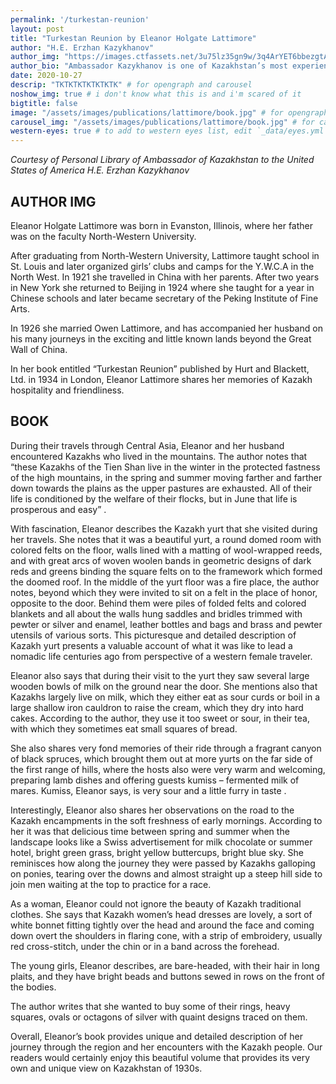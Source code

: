 ```yaml
---
permalink: '/turkestan-reunion'
layout: post
title: "Turkestan Reunion by Eleanor Holgate Lattimore"
author: "H.E. Erzhan Kazykhanov"
author_img: "https://images.ctfassets.net/3u75lz35gn9w/3q4ArYET6bbezgtAY4AH1T/33b7a5077aa48a22c62cba01db4f95be/Ambassador_Erzhan_Kazykhanov.jpg"
author_bio: "Ambassador Kazykhanov is one of Kazakhstan’s most experienced diplomats. Prior to his appointment as the Ambassador to the U.S., Ambassador Kazykhanov served as Foreign Minister and Ambassador to the United Kingdom of Great Britain & Northern Ireland."
date: 2020-10-27
descrip: "TKTKTKTKTKTKTK" # for opengraph and carousel
noshow_img: true # i don't know what this is and i'm scared of it
bigtitle: false
image: "/assets/images/publications/lattimore/book.jpg" # for opengraph
carousel_img: "/assets/images/publications/lattimore/book.jpg" # for carousel
western-eyes: true # to add to western eyes list, edit `_data/eyes.yml`
---
```


<style>
    div.post-inline-img > img {
        height: 100%;
    }

    div.post-inline-img {
        display: inline;
        width: content;
        height: 225px;
    }

    img.portrait {
        height: 350px;
        max-width: 100%;
        margin: 10px auto;
        display: block;
    }

    img.book {
        max-width: 65%;
        margin: 10px auto;
        display: block;
    }

    blockquote {
        text-align: center;
        font-size: 1.2em;
        color: #cc5500;
        font-style: italic;
    }
</style>

*Courtesy of Personal Library of Ambassador of Kazakhstan to the United States of America H.E. Erzhan Kazykhanov*

## AUTHOR IMG

Eleanor Holgate Lattimore was born in Evanston, Illinois, where her father was on the faculty North-Western University.

After graduating from North-Western University, Lattimore taught school in St. Louis and later organized girls’ clubs and camps for the Y.W.C.A in the North West. In 1921 she travelled in China with her parents. After two years in New York she returned to Beijing in 1924 where she taught for a year in Chinese schools and later became secretary of the Peking Institute of Fine Arts.

In 1926 she married Owen Lattimore, and has accompanied her husband on his many journeys in the exciting and little known lands beyond the Great Wall of China.

In her book entitled “Turkestan Reunion” published by Hurt and Blackett, Ltd. in 1934 in London, Eleanor Lattimore shares her memories of Kazakh hospitality and friendliness.

## BOOK

During their travels through Central Asia, Eleanor and her husband encountered Kazakhs who lived in the mountains. The author notes that “these Kazakhs of the Tien Shan live in the winter in the protected fastness of the high mountains, in the spring  and summer moving farther and farther down towards the plains as the upper pastures are exhausted. All of their life is conditioned by the welfare of their flocks, but in June that life is prosperous and easy” .

With fascination, Eleanor describes the Kazakh yurt that she visited during her travels. She notes that it was a beautiful yurt, a round domed room with colored felts on the floor, walls lined with a matting of wool-wrapped reeds, and with great arcs of woven woolen bands in geometric designs of dark reds and greens binding the square felts on to the framework which formed the doomed roof. In the middle of the yurt floor was a fire place, the author notes, beyond which they were invited to sit on a felt in the place of honor, opposite to the door. Behind them were piles of folded felts and colored blankets and all about the walls hung saddles and bridles trimmed with pewter or silver and enamel, leather bottles and bags and brass and pewter utensils of various sorts. This picturesque and detailed description of Kazakh yurt presents a valuable account of what it was like to lead a nomadic life centuries ago from perspective of a western female traveler.

Eleanor also says that during their visit to the yurt they saw several large wooden bowls of milk on the ground near the door. She mentions also that Kazakhs largely live on milk, which they either eat as sour curds or boil in a large shallow iron cauldron to raise the cream, which they dry into hard cakes. According to the author, they use it too sweet or sour, in their tea, with which they sometimes eat small squares of bread.

She also shares very fond memories of their ride through a fragrant canyon of black spruces, which brought them out at more yurts on the far side of the first range of hills, where the hosts also were very warm and welcoming, preparing lamb dishes and offering guests kumiss – fermented milk of mares.  Kumiss, Eleanor says, is very sour and a little furry in taste .

Interestingly, Eleanor also shares her observations on the road to the Kazakh encampments in the soft freshness of early mornings. According to her it was that delicious time between spring and summer when the landscape looks like a Swiss advertisement for milk chocolate or summer hotel, bright green grass, bright yellow buttercups, bright blue sky. She reminisces how along the journey they were passed by Kazakhs galloping on ponies, tearing over the downs and almost straight up a steep hill side to join men waiting at the top to practice for a race.

As a woman, Eleanor could not ignore the beauty of Kazakh traditional clothes. She says that Kazakh women’s head dresses are lovely, a sort of white bonnet fitting tightly over the head and around the face and coming down overt the shoulders in flaring cone, with a strip of embroidery, usually red cross-stitch, under the chin or in a band across the forehead.

The young girls, Eleanor describes, are bare-headed, with their hair in long plaits, and they have bright beads and buttons sewed in rows on the front of the bodies.

The author writes that she wanted to buy some of their rings, heavy squares, ovals or octagons of silver with quaint designs traced on them.

Overall, Eleanor’s book provides unique and detailed description of her journey through the region and her encounters with the Kazakh people. Our readers would certainly enjoy this beautiful volume that provides its very own and unique view on Kazakhstan of 1930s.